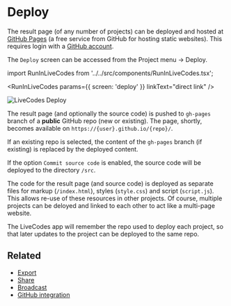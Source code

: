 # Deploy

The result page (of any number of projects) can be deployed and hosted at [GitHub Pages](https://pages.github.com/) (a free service from GitHub for hosting static websites). This requires login with a [GitHub account](./github-integration.html.md).

The `Deploy` screen can be accessed from the Project menu → Deploy.

import RunInLiveCodes from '../../src/components/RunInLiveCodes.tsx';

<RunInLiveCodes params={{ screen: 'deploy' }} linkText="direct link" />

![LiveCodes Deploy](../../static/img/screenshots/deploy-1.jpg)

The result page (and optionally the source code) is pushed to `gh-pages` branch of a **public** GitHub repo (new or existing). The page, shortly, becomes available on `https://{user}.github.io/{repo}/`.

If an existing repo is selected, the content of the `gh-pages` branch (if existing) is replaced by the deployed content.

If the option `Commit source code` is enabled, the source code will be deployed to the directory `/src`.

The code for the result page (and source code) is deployed as separate files for markup (`/index.html`), styles (`style.css`) and script (`script.js`). This allows re-use of these resources in other projects. Of course, multiple projects can be deloyed and linked to each other to act like a multi-page website.

The LiveCodes app will remember the repo used to deploy each project, so that later updates to the project can be deployed to the same repo.

## Related

- [Export](./export.html.md)
- [Share](./share.html.md)
- [Broadcast](./broadcast.html.md)
- [GitHub integration](./github-integration.html.md)